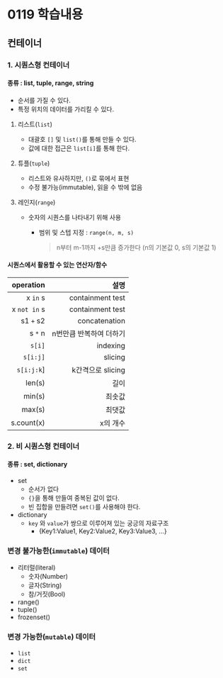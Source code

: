 # 0119 학습내용

## 컨테이너

### 1. 시퀀스형 컨테이너

#### 종류 : list, tuple, range, string

- 순서를 가질 수 있다.
- 특정 위치의 데이터를 가리킬 수 있다.

1. 리스트(`list`)
   - 대괄호 `[]` 및 `list()`를 통해 만들 수 있다.
   - 값에 대한 접근은 `list[i]`를 통해 한다.

2. 튜플(`tuple`)

   - 리스트와 유사하지만, `()`로 묶에서 표현
   - 수정 불가능(immutable), 읽을 수 밖에 없음

3. 레인지(`range`)

   - 숫자의 시퀀스를 나타내기 위해 사용

     - 범위 및 스텝 지정 : `range(n, m, s)`

       > n부터 m-1까지 +s만큼 증가한다 (n의 기본값 0, s의 기본값 1)

#### 시퀀스에서 활용할 수 있는 연산자/함수

|    operation |                    설명 |
| -----------: | ----------------------: |
|     x `in` s |        containment test |
| x `not in` s |        containment test |
|    s1 `+` s2 |           concatenation |
|      s `*` n | n번만큼 반복하여 더하기 |
|       `s[i]` |                indexing |
|     `s[i:j]` |                 slicing |
|   `s[i:j:k`] |       k간격으로 slicing |
|       len(s) |                    길이 |
|       min(s) |                  최솟값 |
|       max(s) |                  최댓값 |
|   s.count(x) |                x의 개수 |

### 2. 비 시퀀스형 컨테이너

#### 종류 : set, dictionary

- set 
  - 순서가 없다
  - `{}`을 통해 만들여 중복된 값이 없다.
  - 빈 집합을 만들려면 `set()`를 사용해야 한다.
- dictionary
  - `key` 와 `value`가 쌍으로 이루어져 있는 궁긍의 자료구조
    - {Key1:Value1, Key2:Value2, Key3:Value3, ...}





### 변경 불가능한(`immutable`) 데이터

- 리터럴(literal)
  - 숫자(Number)
  - 글자(String)
  - 참/거짓(Bool)
- range()
- tuple()
- frozenset()





### 변경 가능한(`mutable`) 데이터

- `list`
- `dict`
- `set`